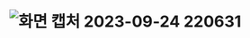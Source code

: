 # ![화면 캡처 2023-09-24 220631](https://github.com/kimsihyeon24/practice4/assets/126483882/c4f2f48c-b3ef-4887-8c7a-6cdac52aecaf)
